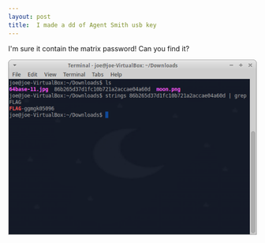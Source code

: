 ```yaml
---
layout: post
title: 	I made a dd of Agent Smith usb key
---
```


I'm sure it contain the matrix password! Can you find it? 

![Image description](/images/agentsmith1.png)
